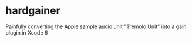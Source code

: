 # hardgainer
Painfully converting the Apple sample audio unit "Tremolo Unit" into a gain plugin in Xcode 6
